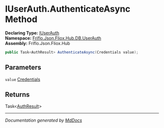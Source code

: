 ﻿<!--  
  <auto-generated>   
    The contents of this file were generated by a tool.  
    Changes to this file may be list if the file is regenerated  
  </auto-generated>   
-->

# IUserAuth.AuthenticateAsync Method

**Declaring Type:** [IUserAuth](../index.md)  
**Namespace:** [Friflo.Json.Fliox.Hub.DB.UserAuth](../../index.md)  
**Assembly:** Friflo.Json.Fliox.Hub

```csharp
public Task<AuthResult> AuthenticateAsync(Credentials value);
```

## Parameters

`value`  [Credentials](../../Credentials/index.md)

## Returns

Task\<[AuthResult](../../AuthResult/index.md)\>

___

*Documentation generated by [MdDocs](https://github.com/ap0llo/mddocs)*
